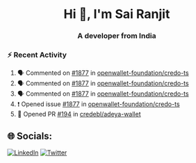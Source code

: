 <h1 align="center">Hi 👋, I'm Sai Ranjit</h1>
<h3 align="center">A developer from India</h3>

### :zap: Recent Activity

<!--START_SECTION:activity-->
1. 🗣 Commented on [#1877](https://github.com/openwallet-foundation/credo-ts/issues/1877#issuecomment-2129218025) in [openwallet-foundation/credo-ts](https://github.com/openwallet-foundation/credo-ts)
2. 🗣 Commented on [#1877](https://github.com/openwallet-foundation/credo-ts/issues/1877#issuecomment-2129201965) in [openwallet-foundation/credo-ts](https://github.com/openwallet-foundation/credo-ts)
3. 🗣 Commented on [#1877](https://github.com/openwallet-foundation/credo-ts/issues/1877#issuecomment-2129185963) in [openwallet-foundation/credo-ts](https://github.com/openwallet-foundation/credo-ts)
4. ❗ Opened issue [#1877](https://github.com/openwallet-foundation/credo-ts/issues/1877) in [openwallet-foundation/credo-ts](https://github.com/openwallet-foundation/credo-ts)
5. 💪 Opened PR [#194](https://github.com/credebl/adeya-wallet/pull/194) in [credebl/adeya-wallet](https://github.com/credebl/adeya-wallet)
<!--END_SECTION:activity-->

## 🌐 Socials:
[![LinkedIn](https://img.shields.io/badge/LinkedIn-%230077B5.svg?logo=linkedin&logoColor=white)](https://linkedin.com/in/sairanjit) [![Twitter](https://img.shields.io/badge/Twitter-%231DA1F2.svg?logo=Twitter&logoColor=white)](https://twitter.com/sairanjit_) 
